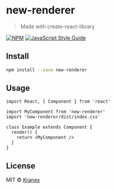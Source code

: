 # new-renderer

> Made with create-react-library

[![NPM](https://img.shields.io/npm/v/new-renderer.svg)](https://www.npmjs.com/package/new-renderer) [![JavaScript Style Guide](https://img.shields.io/badge/code_style-standard-brightgreen.svg)](https://standardjs.com)

## Install

```bash
npm install --save new-renderer
```

## Usage

```tsx
import React, { Component } from 'react'

import MyComponent from 'new-renderer'
import 'new-renderer/dist/index.css'

class Example extends Component {
  render() {
    return <MyComponent />
  }
}
```

## License

MIT © [Kranex](https://github.com/Kranex)
